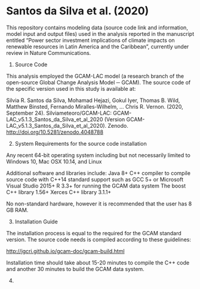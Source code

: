 # Santos da Silva et al. (2020)

This repository contains modeling data (source code link and information, model input and output files) used in the analysis reported in the manuscript entitled “Power sector investment implications of climate impacts on renewable resources in Latin America and the Caribbean”, currently under review in Nature Communications. 

1) Source Code

This analysis employed the GCAM-LAC model (a research branch of the open-source Global Change Analysis Model ─ GCAM). The source code of the specific version used in this study is available at:

Silvia R. Santos da Silva, Mohamad Hejazi, Gokul Iyer, Thomas B. Wild, Matthew Binsted, Fernando Miralles-Wilhelm, … Chris R. Vernon. (2020, September 24). Silviameteoro/GCAM-LAC: GCAM-LAC_v5.1.3_Santos_da_Silva_et_al_2020 (Version GCAM-LAC_v5.1.3_Santos_da_Silva_et_al_2020). Zenodo. http://doi.org/10.5281/zenodo.4048788

2) System Requirements for the source code installation

Any recent 64-bit operating system including but not necessarily limited to Windows 10, Mac OSX 10.14, and Linux

Additional software and libraries include:
Java 8+
C++ compiler to compile source code with C++14 standard support such as GCC 5+ or Microsoft Visual Studio 2015+
R 3.3+ for running the GCAM data system
The boost C++ library 1.56+
Xerces C++ library 3.1.1+

No non-standard hardware, however it is recommended that the user has 8 GB RAM. 

3) Installation Guide

The installation process is equal to the required for the GCAM standard version. The source code needs is compiled according to these guidelines:

http://jgcri.github.io/gcam-doc/gcam-build.html

Installation time should take about 15-20 minutes to compile the C++ code and another 30 minutes to build the GCAM data system.

4) 

